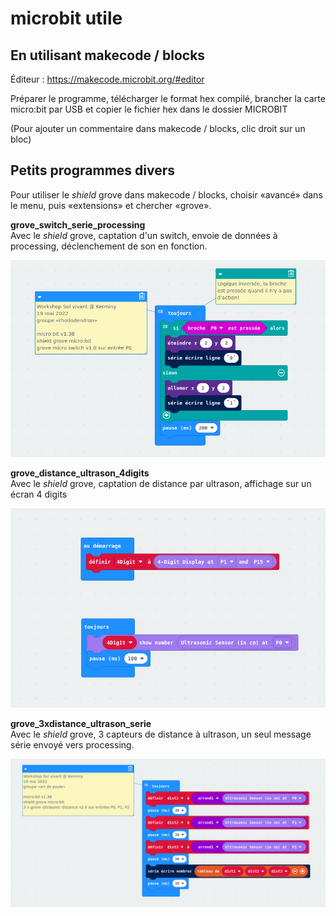 # microbit utile

## En utilisant makecode / blocks

Éditeur : https://makecode.microbit.org/#editor

Préparer le programme, télécharger le format hex compilé, brancher la carte micro:bit par USB et copier le fichier hex dans le dossier MICROBIT

(Pour ajouter un commentaire dans makecode / blocks, clic droit sur un bloc)

## Petits programmes divers

Pour utiliser le *shield* grove dans makecode / blocks, choisir «avancé» dans le menu, puis «extensions» et chercher «grove».

**grove_switch_serie_processing**  
Avec le *shield* grove, captation d'un switch, envoie de données à processing, déclenchement de son en fonction.

![switch serie processing](./grove_switch_serie_processing/microbit_grove_switch_serie.png)

**grove_distance_ultrason_4digits**  
Avec le *shield* grove, captation de distance par ultrason, affichage sur un écran 4 digits

![distance ultrason 4digits](./grove_distance_ultrason_4digits/microbit_grove_distance_ultrason_4digits.png)

**grove_3xdistance_ultrason_serie**  
Avec le *shield* grove, 3 capteurs de distance à ultrason, un seul message série envoyé vers processing.

![3 x distance ultrason série](./grove_3xdistance_ultrason_serie/microbit_grove_3xdistance_ultrason_serie.png)
